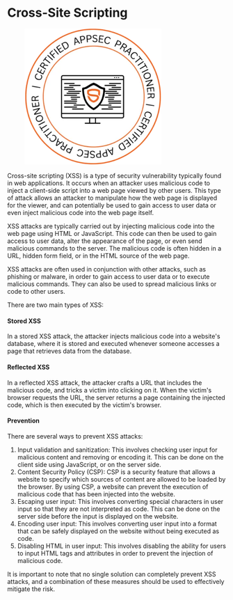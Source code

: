 # Cross-Site Scripting

<figure><img src=".gitbook/assets/image (3) (1).png" alt="" width="314"><figcaption></figcaption></figure>

Cross-site scripting (XSS) is a type of security vulnerability typically found in web applications. It occurs when an attacker uses malicious code to inject a client-side script into a web page viewed by other users. This type of attack allows an attacker to manipulate how the web page is displayed for the viewer, and can potentially be used to gain access to user data or even inject malicious code into the web page itself.

XSS attacks are typically carried out by injecting malicious code into the web page using HTML or JavaScript. This code can then be used to gain access to user data, alter the appearance of the page, or even send malicious commands to the server. The malicious code is often hidden in a URL, hidden form field, or in the HTML source of the web page.

XSS attacks are often used in conjunction with other attacks, such as phishing or malware, in order to gain access to user data or to execute malicious commands. They can also be used to spread malicious links or code to other users.

There are two main types of XSS:

#### **Stored XSS**

In a stored XSS attack, the attacker injects malicious code into a website's database, where it is stored and executed whenever someone accesses a page that retrieves data from the database.

#### **Reflected XSS**

In a reflected XSS attack, the attacker crafts a URL that includes the malicious code, and tricks a victim into clicking on it. When the victim's browser requests the URL, the server returns a page containing the injected code, which is then executed by the victim's browser.

#### **Prevention**

There are several ways to prevent XSS attacks:

1. Input validation and sanitization: This involves checking user input for malicious content and removing or encoding it. This can be done on the client side using JavaScript, or on the server side.
2. Content Security Policy (CSP): CSP is a security feature that allows a website to specify which sources of content are allowed to be loaded by the browser. By using CSP, a website can prevent the execution of malicious code that has been injected into the website.
3. Escaping user input: This involves converting special characters in user input so that they are not interpreted as code. This can be done on the server side before the input is displayed on the website.
4. Encoding user input: This involves converting user input into a format that can be safely displayed on the website without being executed as code.
5. Disabling HTML in user input: This involves disabling the ability for users to input HTML tags and attributes in order to prevent the injection of malicious code.

It is important to note that no single solution can completely prevent XSS attacks, and a combination of these measures should be used to effectively mitigate the risk.
